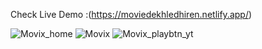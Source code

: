
Check Live Demo :(https://moviedekhledhiren.netlify.app/)


![Movix_home](https://github.com/dhiren-25/Movix-React-Redux/assets/76694002/2c396e29-1099-425b-a025-9de90b2631fa)
![Movix](https://github.com/dhiren-25/Movix-React-Redux/assets/76694002/526cd2c3-9700-4cfc-a408-674635843b66)
![Movix_playbtn_yt](https://github.com/dhiren-25/Movix-React-Redux/assets/76694002/11500b0d-a0dc-4c44-8b97-193c3df92b11)
